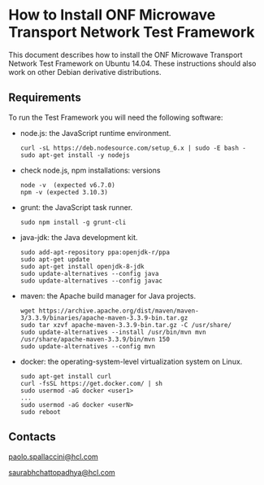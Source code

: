 How to Install ONF Microwave Transport Network Test Framework
=============================================================

This document describes how to install the ONF Microwave Transport Network Test
Framework on Ubuntu 14.04. These instructions should also work on other Debian
derivative distributions.

Requirements
------------

To run the Test Framework you will need the following software:

  - node.js: the JavaScript runtime environment.

      ```
      curl -sL https://deb.nodesource.com/setup_6.x | sudo -E bash -
      sudo apt-get install -y nodejs
      ```

  - check node.js, npm installations: versions
	
      ```
      node -v  (expected v6.7.0)
      npm -v (expected 3.10.3)
      ```

  - grunt: the JavaScript task runner.

      ```
      sudo npm install -g grunt-cli
      ```

  - java-jdk: the Java development kit.

      ```
      sudo add-apt-repository ppa:openjdk-r/ppa
      sudo apt-get update 
      sudo apt-get install openjdk-8-jdk
      sudo update-alternatives --config java
      sudo update-alternatives --config javac
      ```

  - maven: the Apache build manager for Java projects.

      ```
      wget https://archive.apache.org/dist/maven/maven-3/3.3.9/binaries/apache-maven-3.3.9-bin.tar.gz
      sudo tar xzvf apache-maven-3.3.9-bin.tar.gz -C /usr/share/
      sudo update-alternatives --install /usr/bin/mvn mvn /usr/share/apache-maven-3.3.9/bin/mvn 150
      sudo update-alternatives --config mvn
      ```

  - docker: the operating-system-level virtualization system on Linux.

      ```
      sudo apt-get install curl
      curl -fsSL https://get.docker.com/ | sh
      sudo usermod -aG docker <user1>
      ...
      sudo usermod -aG docker <userN>
      sudo reboot
      ```


Contacts
--------


paolo.spallaccini@hcl.com

saurabhchattopadhya@hcl.com


[INSTALL.md]:INSTALL.md

